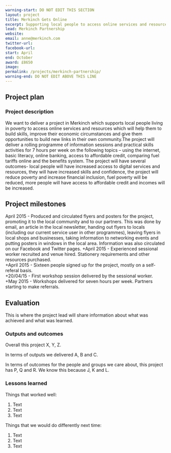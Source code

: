 ```yaml
---
warning-start: DO NOT EDIT THIS SECTION
layout: project
title: Merkinch Gets Online
excerpt: Supporting local people to access online services and resources
lead: Merkinch Partnership
website: 
email: anne@merkinch.com
twitter-url: 
facebook-url: 
start: April
end: October
award: £8650
image:
permalink: /projects/merkinch-partnership/
warning-end: DO NOT EDIT ABOVE THIS LINE
---
```


## Project plan

### Project description

We want to deliver a project in Merkinch which supports local people living in poverty to access online services and resources which will help them to build skills, improve their economic circumstances and give them opportunities to build new links in their own community.The project will deliver a rolling programme of information sessions and practical skills activities for 7 hours per week on the following topics – using the internet, basic literacy, online banking, access to affordable credit, comparing fuel tariffs online and the benefits system. The project will have several outcomes- local people will have increased access to digital services and resources, they will have increased skills and confidence, the project will reduce poverty and increase financial inclusion, fuel poverty will be reduced, more people will have access to affordable credit and incomes will be increased.

## Project milestones

April 2015 - Produced and circulated flyers and posters for the project, promoting it to the local community and to our partners. This was done by email, an article in the local newsletter, handing out flyers to locals (including our current service user in other programmes), leaving flyers in local shops and businesses, taking information to networking events and putting posters in windows in the local area. Information was also circulated on our Facebook and Twitter pages. 
		+April 2015 - Experienced sessional worker recruited and venue hired. Stationery requirements and other resources purchased.  
		+April 2015 - Sixteen people signed up for the project, mostly on a self-referal basis.  
		+20/04/15 - First workshop session delivered by the sessional worker. 
		+May 2015 - Workshops delivered for seven hours per week. Partners starting to make referrals.

## Evaluation

This is where the project lead will share information about what was achieved and what was learned.

### Outputs and outcomes

Overall this project X, Y, Z.

In terms of outputs we delivered A, B and C.

In terms of outcomes for the people and groups we care about, this project has P, Q and R. We know this because J, K and L.

### Lessons learned

Things that worked well:

1. Text
2. Text
3. Text

Things that we would do differently next time:

1. Text
2. Text
3. Text
